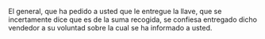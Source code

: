 El general, que ha pedido a usted que le entregue la llave, que se incertamente dice que es de la suma recogida, se confiesa entregado dicho vendedor a su voluntad sobre la cual se ha informado a usted.